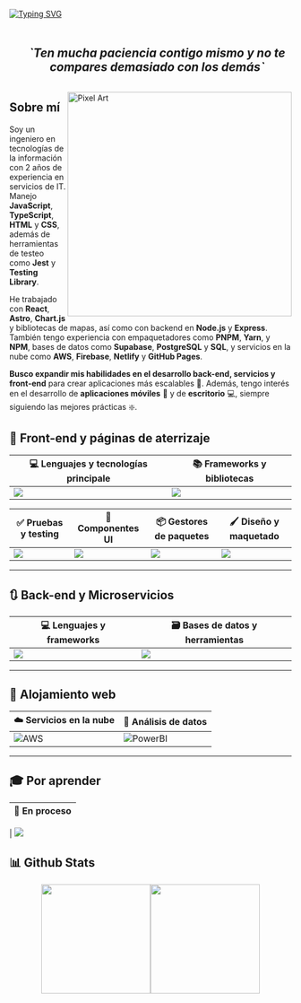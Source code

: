 <!-- Presentation -->

[![Typing SVG](https://readme-typing-svg.demolab.com?font=Monserrat&size=24&pause=1000&color=919FFF&width=520&lines=Hola+%F0%9F%91%8B+soy+Erick+Desarrollador+Web+%F0%9F%92%BB;%E2%9D%84%EF%B8%8F%F0%9F%8E%A8;%3CLambda(%CE%BB)%2F%3E)](https://git.io/typing-svg)

<!-- GIF -->
<!-- <div align="center">
  <img src="/github-contribution-grid-snake-dark.svg" alt="Contributions" width="100%" />
</div> -->

<!-- Personal Quote -->

<!-- About Me -->
<div  id="user-content-toc" style="margin-top: 20px; margin-bottom: 20px">
  <ul align="center">
    <summary>
      <h2 style="display: inline-block">
        <i>
          `Ten mucha paciencia contigo mismo y no te compares demasiado con los
          demás`
        </i>
      </h2>
    </summary>
  </ul>
  <img
    src="https://64.media.tumblr.com/cb1a6d28f1f97fe56c0764cdf40fc92c/d662df3b2e19bcdc-c5/s540x810/1d8b292967d40c6c00663f2ce51de270d366994c.gifv"
    alt="Pixel Art"
    align="right"
    width="400"
  />
 <!-- Descripción personal con espaciado adecuado -->

## Sobre mí

Soy un ingeniero en tecnologías de la información con 2 años de experiencia en servicios de IT. Manejo **JavaScript**, **TypeScript**, **HTML** y **CSS**, además de herramientas de testeo como **Jest** y **Testing Library**.

He trabajado con **React**, **Astro**, **Chart.js** y bibliotecas de mapas, así como con backend en **Node.js** y **Express**. También tengo experiencia con empaquetadores como **PNPM**, **Yarn**, y **NPM**, bases de datos como **Supabase**, **PostgreSQL** y **SQL**, y servicios en la nube como **AWS**, **Firebase**, **Netlify** y **GitHub Pages**.

**Busco expandir mis habilidades en el desarrollo back-end, servicios y front-end** para crear aplicaciones más escalables 📶. Además, tengo interés en el desarrollo de **aplicaciones móviles** 📱 y de **escritorio** 💻, siempre siguiendo las mejores prácticas ❇️.

</div>

<!-- Skills -->

## 📗 Front-end y páginas de aterrizaje

| 💻 Lenguajes y tecnologías principale                                                  | 📚 Frameworks y bibliotecas                                                                                 |
| -------------------------------------------------------------------------------------- | ----------------------------------------------------------------------------------------------------------- |
| <img src="https://go-skill-icons.vercel.app/api/icons?i=html,css,javascript,php,vite"> | <img src="https://go-skill-icons.vercel.app/api/icons?i=react,astro,sass,styledcomponents,chartjs,leaflet"> |

| ✅ Pruebas y testing                                                          | 🎨 Componentes UI                                                       | 📦 Gestores de paquetes                                                 | 🖌️ Diseño y maquetado                                              |
| ----------------------------------------------------------------------------- | ----------------------------------------------------------------------- | ----------------------------------------------------------------------- | ------------------------------------------------------------------ |
| <img src="https://go-skill-icons.vercel.app/api/icons?i=jest,testinglibrary"> | <img src="https://go-skill-icons.vercel.app/api/icons?i=mui,bootstrap"> | <img src="https://go-skill-icons.vercel.app/api/icons?i=pnpm,npm,yarn"> | <img src="https://go-skill-icons.vercel.app/api/icons?i=figma,ps"> |

---

## 🔃 Back-end y Microservicios

| 💻 Lenguajes y frameworks                                                                     | 🗃️ Bases de datos y herramientas                                                                                       |
| --------------------------------------------------------------------------------------------- | ---------------------------------------------------------------------------------------------------------------------- |
| <img src="https://go-skill-icons.vercel.app/api/icons?i=java,nodejs,python,anaconda,express"> | <img src="https://go-skill-icons.vercel.app/api/icons?i=postman,supabase,postgres,mysql,sqlserver,git,authjs,zustand"> |

---

## 🛜 Alojamiento web

| ☁️ Servicios en la nube                                                                         | 🔣 Análisis de datos                                                        |
| ----------------------------------------------------------------------------------------------- | --------------------------------------------------------------------------- |
| <img src="https://go-skill-icons.vercel.app/api/icons?i=aws,github,firebase,netlify" alt="AWS"> | <img src="https://go-skill-icons.vercel.app/api/icons?i=pbi" alt="PowerBI"> |

---

## 🎓 Por aprender

| 🔄️ En proceso |
| -------------- |

| <img src="https://go-skill-icons.vercel.app/api/icons?i=nestjs,typescript,nextjs,vue,angular,kubernetes,docker,mongodb,graphql,dotnet,tailwindcss">

## 📊 Github Stats

<div align="center" style="display: flex; justify-content: center;">
    <img height="195px" src='https://github-readme-stats.vercel.app/api?username=muke78&theme=one_dark_pro&hide_border=false&include_all_commits=true&count_private=false'/>
    <img height="195px" src='https://github-readme-stats.vercel.app/api/top-langs/?username=muke78&theme=one_dark_pro&hide_border=false&include_all_commits=false&count_private=false&layout=compact'/>
</div>
